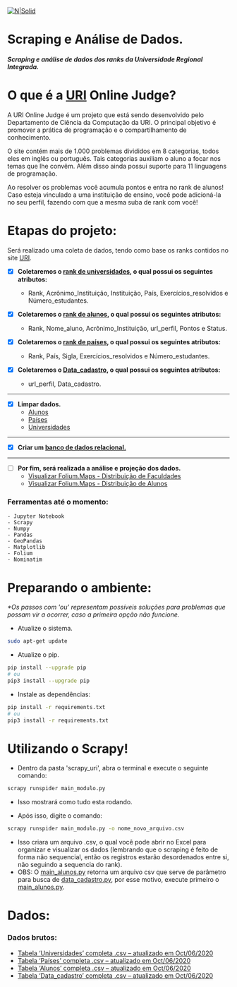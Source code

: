 [![N|Solid](https://i.imgur.com/qlKAwfC.jpg)](https://www.urionlinejudge.com.br/)

# Scraping e Análise de Dados.

##### Scraping e análise de dados dos ranks da Universidade Regional Integrada. 

# O que é a [URI](https://www.urionlinejudge.com.br/) Online Judge?

A URI Online Judge é um projeto que está sendo desenvolvido pelo Departamento de Ciência da Computação da URI. O principal objetivo é promover a prática de programação e o compartilhamento de conhecimento.

O site contém mais de 1.000 problemas divididos em 8 categorias, todos eles em inglês ou português. Tais categorias auxiliam o aluno a focar nos temas que lhe convêm. Além disso ainda possui suporte para 11 linguagens de programação.

Ao resolver os problemas você acumula pontos e entra no rank de alunos! Caso esteja vinculado a uma instituição de ensino, você pode adicioná-la no seu perfil, fazendo com que a mesma suba de rank com você!

# Etapas do projeto:

Será realizado uma coleta de dados, tendo como base os ranks contidos no site [URI](https://www.urionlinejudge.com.br/). 

- [x] **Coletaremos o [rank de universidades](https://github.com/drbuche/Scrapy_uri/blob/master/scrapy/main_faculdades.py), o qual possui os seguintes atributos:**
    - Rank, Acrônimo_Instituição, Instituição, País, Exercícios_resolvidos e Número_estudantes.
    
- [x] **Coletaremos o [rank de alunos](https://github.com/drbuche/Scrapy_uri/blob/master/scrapy/main_alunos.py), o qual possui os seguintes atributos:**
    - Rank, Nome_aluno, Acrônimo_Instituição, url_perfil, Pontos e Status.
    
- [x] **Coletaremos o [rank de países](https://github.com/drbuche/Scrapy_uri/blob/master/scrapy/main_paises.py), o qual possui os seguintes atributos:**
    - Rank, País, Sigla, Exercícios_resolvidos e Número_estudantes.
    
- [x] **Coletaremos o [Data_cadastro](https://github.com/drbuche/Scrapy_uri/blob/master/scrapy/data_cadastro.py), o qual possui os seguintes atributos:**
    - url_perfil, Data_cadastro.
---
- [x] **Limpar dados.**
    - [Alunos](https://github.com/drbuche/Scrapy_uri/blob/master/jupyter/limpar/limpar_alunos.ipynb)
    - [Países](https://github.com/drbuche/Scrapy_uri/blob/master/jupyter/limpar/limpar_paises.ipynb)
    - [Universidades](https://github.com/drbuche/Scrapy_uri/blob/master/jupyter/limpar/limpar_faculdades.ipynb)

---
    
- [x] **Criar um [banco de dados relacional.](https://github.com/drbuche/Scrapy_uri/blob/master/mysql/uri_database.sql)** 

---

- [ ] **Por fim, será realizada a análise e projeção dos dados.**
    - [Visualizar Folium.Maps - Distribuição de Faculdades](https://nbviewer.jupyter.org/github/drbuche/Scrapy_uri/blob/master/jupyter/trabalhar/heatmap/map_pais.ipynb)
    - [Visualizar Folium.Maps - Distribuição de Alunos](https://nbviewer.jupyter.org/github/drbuche/Scrapy_uri/blob/master/jupyter/trabalhar/heatmap/map_alunos_pais.ipynb) 

### Ferramentas até o momento:
    - Jupyter Notebook
    - Scrapy
    - Numpy
    - Pandas
    - GeoPandas
    - Matplotlib
    - Folium
    - Nominatim


# Preparando o ambiente:
*\*Os passos com 'ou' representam possíveis soluções para problemas que possam vir a ocorrer, caso a primeira opção não funcione.*
   
   - Atualize o sistema.
   ```sh
sudo apt-get update 
```

   - Atualize o pip.
   ```sh
pip install --upgrade pip 
# ou 
pip3 install --upgrade pip
```

  - Instale as dependências:
  
   ```sh
pip install -r requirements.txt
# ou
pip3 install -r requirements.txt
```


# Utilizando o Scrapy!
  - Dentro da pasta 'scrapy_uri', abra o terminal e execute o seguinte comando:
```sh
scrapy runspider main_modulo.py
```
  - Isso mostrará como tudo esta rodando.
  
  - Após isso, digite o comando: 
  
   ```sh
scrapy runspider main_modulo.py -o nome_novo_arquivo.csv
```
  - Isso criara um arquivo .csv, o qual você pode abrir no Excel para organizar e visualizar os dados (lembrando que o scraping é feito de forma não sequencial, então os registros estarão desordenados entre si, não seguindo a sequencia do rank).
  - OBS: O [main_alunos.py](https://github.com/drbuche/Scrapy_uri/blob/master/scrapy/main_alunos.py) retorna um arquivo csv que serve de parâmetro para busca de [data_cadastro.py](https://github.com/drbuche/Scrapy_uri/blob/master/scrapy/data_cadastro.py), por esse motivo, execute primeiro o [main_alunos.py](https://github.com/drbuche/Scrapy_uri/blob/master/scrapy/main_alunos.py).
 
# Dados:

### Dados brutos:
- [Tabela ‘Universidades’ completa .csv – atualizado em Oct/06/2020](https://mega.nz/file/cocTHaJT#9B3NJF6V8BjxzdDrofoDFsDvkQrYKvUWjMc-95QCGuU)
- [Tabela ‘Países’ completa .csv – atualizado em Oct/06/2020](https://mega.nz/file/F0NUUTAT#_UpNs8G_pQZQCQa37Pqcr9wdqsHpP0sXUsis9twAW3A)
- [Tabela ‘Alunos’ completa .csv – atualizado em Oct/06/2020](https://mega.nz/file/MgVxzKzT#tzUFrfzno7w5ES8dllJa7RwlLSYZuqBC74AULqXTa8M)
- [Tabela ‘Data_cadastro’ completa .csv – atualizado em Oct/06/2020](https://mega.nz/file/x1VVyYKT#VkeE8gga2YnroZCrk7LQcQsd0vqEBISG7u1cv_NrGqk)